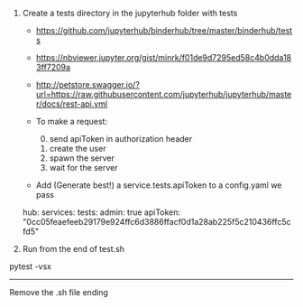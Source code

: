 1. Create a tests directory in the jupyterhub folder with tests
   - https://github.com/jupyterhub/binderhub/tree/master/binderhub/tests
   - https://nbviewer.jupyter.org/gist/minrk/f01de9d7295ed58c4b0dda183ff7209a
   - http://petstore.swagger.io/?url=https://raw.githubusercontent.com/jupyterhub/jupyterhub/master/docs/rest-api.yml
   - To make a request:
     
     0. send apiToken in authorization header
     1. create the user
     2. spawn the server
     3. wait for the server
   
   - Add (Generate best!) a service.tests.apiToken to a config.yaml we pass

    hub:
    services:
      tests:
        admin: true
        apiToken: "0cc05feaefeeb29179e924ffc6d3886ffacf0d1a28ab225f5c210436ffc5cfd5"

     

2. Run from the end of test.sh

pytest -vsx

---

Remove the .sh file ending